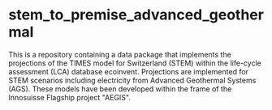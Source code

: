 # stem_to_premise_advanced_geothermal
 This is a repository containing a data package that implements the projections of the TIMES model for Switzerland (STEM) within the life-cycle assessment (LCA) database ecoinvent. Projections are implemented for STEM scenarios including electricity from Advanced Geothermal Systems (AGS). These models have been developed within the frame of the Innosuisse Flagship project "AEGIS". 
